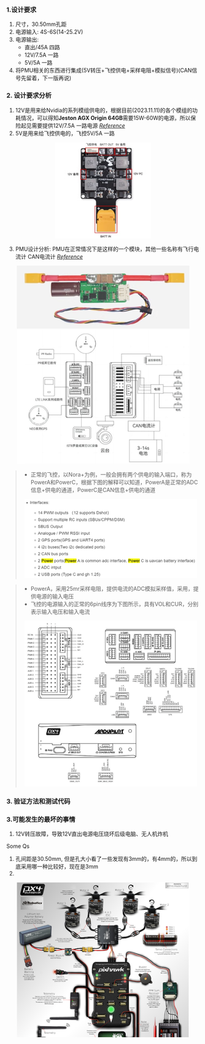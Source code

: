 ### 1.设计要求

1. 尺寸，30.50mm孔距
2. 电源输入: 4S-6S(14-25.2V)
3. 电源输出:
   * 直出/45A 四路
   * 12V/7.5A 一路
   * 5V/5A 一路
4. 将PMU相关的东西进行集成(5V转压+飞控供电+采样电阻+模拟信号)(CAN信号先留着，下一版再说)

### 2. 设计要求分析

1. 12V是用来给Nvidia的系列模组供电的，根据目前(2023.11.11)的各个模组的功耗情况，可以得知**Jeston AGX Origin 64GB**需要15W-60W的电源，所以保险起见需要提供12V/7.5A 一路电源 *[Reference](https://www.nvidia.com/en-sg/autonomous-machines/embedded-systems/jetson-orin/)*
2. 5V是用来给飞控供电的，飞控5V/5A 一路

<div align=center><img src="image/README/1699704447345.png" width="250"></div>

3. PMU设计分析: PMU在正常情况下是这样的一个模块，其他一些名称有飞行电流计 CAN电流计 *[Reference](https://item.taobao.com/item.htm?spm=a21n57.1.0.0.57e4523cPJaut3&id=620349108685&ns=1&abbucket=3#detail)*

<div align=center><img src="image/README/1699704409017.png" width="450"></div>
<div align=center><img src="image/README/1699704612184.png" width="450"></div>

> * 正常的飞控，以Nora+为例，一般会拥有两个供电的输入端口，称为PowerA和PowerC，根据下图的解释可以知道，PowerA是正常的ADC信息+供电的通道，PowerC是CAN信息+供电的通道
>
> <div align=center><img src="image/README/1699706743669.png" width="450"></div>

> * PowerA，采用25mr采样电阻，提供电流的ADC模拟采样值，采用，提供电源的输入电压
> * 飞控的电源输入的正常的6pin线序为下图所示，具有VOL和CUR，分别表示输入电压和输入电流
>
> <div align=center><img src="image/README/1699710642984.png" width="450"></div>

### 3. 验证方法和测试代码

### 3.可能发生的最坏的事情

1. 12V转压故障，导致12V直出电源电压烧坏后级电脑、无人机炸机

Some Qs

1. 孔间距是30.50mm, 但是孔大小看了一些发现有3mm的，有4mm的，所以到底采用哪一种比较好，现在是3mm
2. 

<div align=center><img src="image/README/1699541342838.png" width="450"></div>

